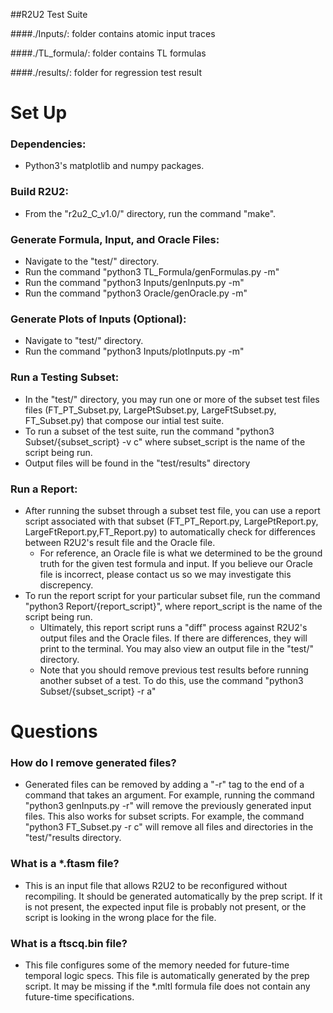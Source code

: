 ##R2U2 Test Suite

####./Inputs/: folder contains atomic input traces

####./TL_formula/: folder contains TL formulas

####./results/: folder for regression test result

#  Set Up

### Dependencies:
- Python3's matplotlib and numpy packages.

### Build R2U2: 
- From the "r2u2_C_v1.0/" directory, run the command "make".

### Generate Formula, Input, and Oracle Files: 
- Navigate to the "test/" directory.
- Run the command "python3 TL_Formula/genFormulas.py -m"
- Run the command "python3 Inputs/genInputs.py -m"
- Run the command "python3 Oracle/genOracle.py -m"

### Generate Plots of Inputs (Optional):
- Navigate to "test/" directory.
- Run the command "python3 Inputs/plotInputs.py -m"

### Run a Testing Subset: 
- In the "test/" directory, you may run one or more of the subset test files files (FT_PT_Subset.py, LargePtSubset.py, LargeFtSubset.py, FT_Subset.py) that compose our intial test suite.
- To run a subset of the test suite, run the command "python3 Subset/{subset_script} -v c" where subset_script is the name of the script being run.
- Output files will be found in the "test/results" directory

### Run a Report: 
- After running the subset through a subset test file, you can use a report script associated with that subset (FT_PT_Report.py, LargePtReport.py, LargeFtReport.py,FT_Report.py) to automatically check for differences between R2U2's result file and the Oracle file. 
	- For reference, an Oracle file is what we determined to be the ground truth for the given test formula and input. If you believe our Oracle file is incorrect, please contact us so we may investigate this discrepency.
- To run the report script for your particular subset file, run the command "python3 Report/{report_script}", where report_script is the name of the script being run.
	- Ultimately, this report script runs a "diff" process against R2U2's output files and the Oracle files. If there are differences, they will print to the terminal. You may also view an output file in the "test/" directory.
    - Note that you should remove previous test results before running another subset of a test. To do this, use the command "python3 Subset/{subset_script} -r a"

# Questions

### How do I remove generated files?
- Generated files can be removed by adding a "-r" tag to the end of a command that takes an argument. For example, running the command "python3 genInputs.py -r" will remove the previously generated input files. This also works for subset scripts. For example, the command "python3 FT_Subset.py -r c" will remove all files and directories in the "test/"results directory.
### What is a *.ftasm file? 
- This is an input file that allows R2U2 to be reconfigured without recompiling. It should be generated automatically by the prep script. If it is not present, the expected input file is probably not present, or the script is looking in the wrong place for the file.
### What is a ftscq.bin file?
- This file configures some of the memory needed for future-time temporal logic specs. This file is automatically generated by the prep script. It may be missing if the *.mltl formula file does not contain any future-time specifications.
